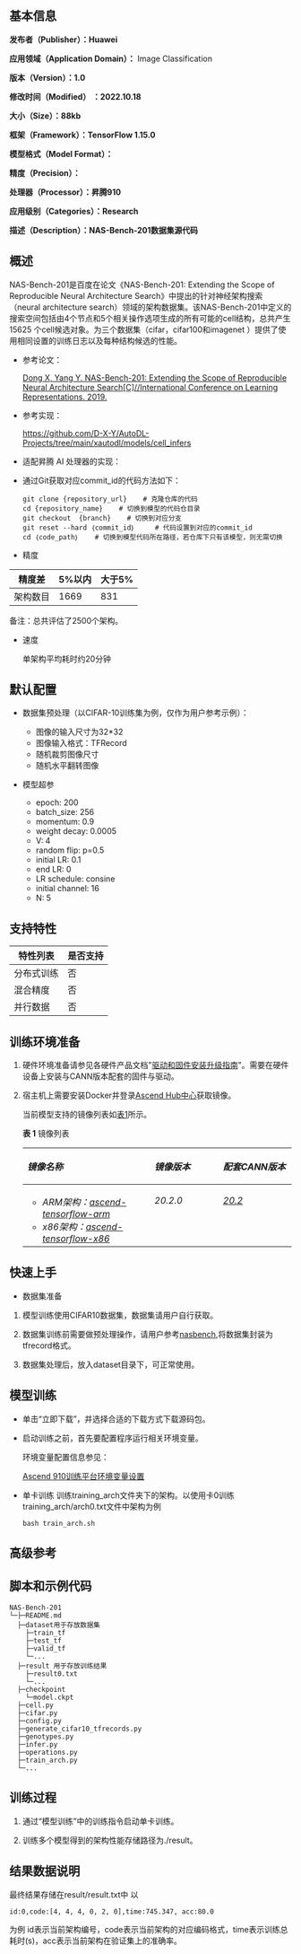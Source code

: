 <h2 id="基本信息.md">基本信息</h2>

**发布者（Publisher）：Huawei**

**应用领域（Application Domain）：** Image Classification 

**版本（Version）：1.0**

**修改时间（Modified） ：2022.10.18**

**大小（Size）：88kb**

**框架（Framework）：TensorFlow 1.15.0**

**模型格式（Model Format）：**

**精度（Precision）：**

**处理器（Processor）：昇腾910**

**应用级别（Categories）：Research**

**描述（Description）：NAS-Bench-201数据集源代码** 

<h2 id="概述.md">概述</h2>

NAS-Bench-201是百度在论文《NAS-Bench-201: Extending the Scope of Reproducible Neural Architecture Search》中提出的针对神经架构搜索（neural architecture search）领域的架构数据集。该NAS-Bench-201中定义的搜索空间包括由4个节点和5个相关操作选项生成的所有可能的cell结构，总共产生 15625 个cell候选对象。为三个数据集（cifar，cifar100和imagenet ）提供了使用相同设置的训练日志以及每种结构候选的性能。

- 参考论文：

    [Dong X, Yang Y. NAS-Bench-201: Extending the Scope of Reproducible Neural Architecture Search[C]//International Conference on Learning Representations. 2019.](https://openreview.net/forum?id=HJxyZkBKDr) 

- 参考实现：

    https://github.com/D-X-Y/AutoDL-Projects/tree/main/xautodl/models/cell_infers

- 适配昇腾 AI 处理器的实现：
  
  


- 通过Git获取对应commit\_id的代码方法如下：
  
    ```
    git clone {repository_url}    # 克隆仓库的代码
    cd {repository_name}    # 切换到模型的代码仓目录
    git checkout  {branch}    # 切换到对应分支
    git reset --hard ｛commit_id｝     # 代码设置到对应的commit_id
    cd ｛code_path｝    # 切换到模型代码所在路径，若仓库下只有该模型，则无需切换
    ```

- 精度

|    精度差       |  5%以内      | 大于5% |
|----------------|-------------- |---------|
| 架构数目        | 1669 | 831 |

备注：总共评估了2500个架构。

- 速度

  单架构平均耗时约20分钟

## 默认配置

- 数据集预处理（以CIFAR-10训练集为例，仅作为用户参考示例）：

  - 图像的输入尺寸为32*32
  - 图像输入格式：TFRecord
  - 随机裁剪图像尺寸
  - 随机水平翻转图像

- 模型超参
  - epoch: 200
  - batch_size: 256
  - momentum: 0.9
  - weight decay: 0.0005
  - V: 4
  - random flip: p=0.5
  - initial LR: 0.1
  - end LR: 0
  - LR schedule: consine
  - initial channel: 16
  - N: 5

## 支持特性

| 特性列表  | 是否支持 |
|-------|------|
| 分布式训练 |  否   |
| 混合精度  |  否  |
| 并行数据  |  否  |



<h2 id="训练环境准备.md">训练环境准备</h2>

1.  硬件环境准备请参见各硬件产品文档"[驱动和固件安装升级指南]( https://support.huawei.com/enterprise/zh/category/ai-computing-platform-pid-1557196528909)"。需要在硬件设备上安装与CANN版本配套的固件与驱动。
2.  宿主机上需要安装Docker并登录[Ascend Hub中心](https://ascendhub.huawei.com/#/detail?name=ascend-tensorflow-arm)获取镜像。

    当前模型支持的镜像列表如[表1](#zh-cn_topic_0000001074498056_table1519011227314)所示。

    **表 1** 镜像列表

    <table><thead align="left"><tr id="zh-cn_topic_0000001074498056_row0190152218319"><th class="cellrowborder" valign="top" width="47.32%" id="mcps1.2.4.1.1"><p id="zh-cn_topic_0000001074498056_p1419132211315"><a name="zh-cn_topic_0000001074498056_p1419132211315"></a><a name="zh-cn_topic_0000001074498056_p1419132211315"></a><em id="i1522884921219"><a name="i1522884921219"></a><a name="i1522884921219"></a>镜像名称</em></p>
    </th>
    <th class="cellrowborder" valign="top" width="25.52%" id="mcps1.2.4.1.2"><p id="zh-cn_topic_0000001074498056_p75071327115313"><a name="zh-cn_topic_0000001074498056_p75071327115313"></a><a name="zh-cn_topic_0000001074498056_p75071327115313"></a><em id="i1522994919122"><a name="i1522994919122"></a><a name="i1522994919122"></a>镜像版本</em></p>
    </th>
    <th class="cellrowborder" valign="top" width="27.16%" id="mcps1.2.4.1.3"><p id="zh-cn_topic_0000001074498056_p1024411406234"><a name="zh-cn_topic_0000001074498056_p1024411406234"></a><a name="zh-cn_topic_0000001074498056_p1024411406234"></a><em id="i723012493123"><a name="i723012493123"></a><a name="i723012493123"></a>配套CANN版本</em></p>
    </th>
    </tr>
    </thead>
    <tbody><tr id="zh-cn_topic_0000001074498056_row71915221134"><td class="cellrowborder" valign="top" width="47.32%" headers="mcps1.2.4.1.1 "><a name="zh-cn_topic_0000001074498056_ul81691515131910"></a><a name="zh-cn_topic_0000001074498056_ul81691515131910"></a><ul id="zh-cn_topic_0000001074498056_ul81691515131910"><li><em id="i82326495129"><a name="i82326495129"></a><a name="i82326495129"></a>ARM架构：<a href="https://ascend.huawei.com/ascendhub/#/detail?name=ascend-tensorflow-arm" target="_blank" rel="noopener noreferrer">ascend-tensorflow-arm</a></em></li><li><em id="i18233184918125"><a name="i18233184918125"></a><a name="i18233184918125"></a>x86架构：<a href="https://ascend.huawei.com/ascendhub/#/detail?name=ascend-tensorflow-x86" target="_blank" rel="noopener noreferrer">ascend-tensorflow-x86</a></em></li></ul>
    </td>
    <td class="cellrowborder" valign="top" width="25.52%" headers="mcps1.2.4.1.2 "><p id="zh-cn_topic_0000001074498056_p1450714271532"><a name="zh-cn_topic_0000001074498056_p1450714271532"></a><a name="zh-cn_topic_0000001074498056_p1450714271532"></a><em id="i72359495125"><a name="i72359495125"></a><a name="i72359495125"></a>20.2.0</em></p>
    </td>
    <td class="cellrowborder" valign="top" width="27.16%" headers="mcps1.2.4.1.3 "><p id="zh-cn_topic_0000001074498056_p18244640152312"><a name="zh-cn_topic_0000001074498056_p18244640152312"></a><a name="zh-cn_topic_0000001074498056_p18244640152312"></a><em id="i162363492129"><a name="i162363492129"></a><a name="i162363492129"></a><a href="https://support.huawei.com/enterprise/zh/ascend-computing/cann-pid-251168373/software" target="_blank" rel="noopener noreferrer">20.2</a></em></p>
    </td>
    </tr>
    </tbody>
    </table>


<h2 id="快速上手.md">快速上手</h2>

- 数据集准备
1. 模型训练使用CIFAR10数据集，数据集请用户自行获取。

2. 数据集训练前需要做预处理操作，请用户参考[nasbench](https://github.com/google-research/nasbench/blob/master/nasbench/scripts/generate_cifar10_tfrecords.py),将数据集封装为tfrecord格式。

3. 数据集处理后，放入dataset目录下，可正常使用。
   

## 模型训练

- 单击“立即下载”，并选择合适的下载方式下载源码包。

- 启动训练之前，首先要配置程序运行相关环境变量。

  环境变量配置信息参见：

     [Ascend 910训练平台环境变量设置](https://github.com/Ascend/ModelZoo-TensorFlow/wikis/01.%E8%AE%AD%E7%BB%83%E8%84%9A%E6%9C%AC%E8%BF%81%E7%A7%BB%E6%A1%88%E4%BE%8B/Ascend%20910%E8%AE%AD%E7%BB%83%E5%B9%B3%E5%8F%B0%E7%8E%AF%E5%A2%83%E5%8F%98%E9%87%8F%E8%AE%BE%E7%BD%AE)

- 单卡训练 
  训练training_arch文件夹下的架构。以使用卡0训练training_arch/arch0.txt文件中架构为例
  
  ```
  bash train_arch.sh
  ```

<h2 id="高级参考.md">高级参考</h2>

## 脚本和示例代码

```
NAS-Bench-201
└─├─README.md
  ├─dataset用于存放数据集
  	├─train_tf
    ├─test_tf
  	├─valid_tf
    └─...
  ├─result 用于存放训练结果 
  	├─result0.txt
  	└─...
  ├─checkpoint
  	└─model.ckpt
  ├─cell.py
  ├─cifar.py
  ├─config.py
  ├─generate_cifar10_tfrecords.py
  ├─genotypes.py
  ├─infer.py
  ├─operations.py
  ├─train_arch.py
  └─...
```


## 训练过程

1.  通过“模型训练”中的训练指令启动单卡训练。

2.  训练多个模型得到的架构性能存储路径为./result。

## 结果数据说明

最终结果存储在result/result.txt中
以

```
id:0,code:[4, 4, 4, 0, 2, 0],time:745.347, acc:80.0
```
为例
id表示当前架构编号，code表示当前架构的对应编码格式，time表示训练总耗时(s)，acc表示当前架构在验证集上的准确率。

